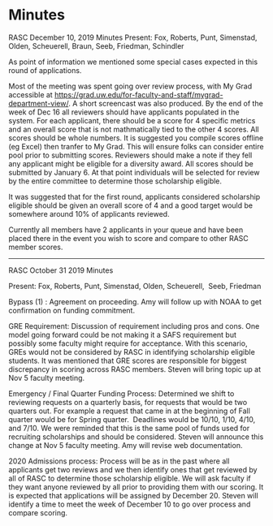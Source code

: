 # Minutes

RASC December 10, 2019 Minutes
Present: Fox, Roberts, Punt, Simenstad, Olden, Scheuerell, Braun, Seeb, Friedman, Schindler

As point of information we mentioned some special cases expected in this round of applications.

Most of the meeting was spent going over review process, with My Grad accessible at https://grad.uw.edu/for-faculty-and-staff/mygrad-department-view/. A short screencast was also produced. By the end of the week of Dec 16 all reviewers should have applicants populated in the system. For each applicant, there should be a score for 4 specific metrics and an overall score that is not mathmatically tied to the other 4 scores. All scores should be whole numbers. It is suggested you compile scores offline (eg Excel) then tranfer to My Grad. This will ensure folks can consider entire pool prior to submitting scores. Reviewers should make a note if they fell any applicant might be eligible for a diversity award. 
All scores should be submitted by January 6. At that point individuals will be selected for review by the entire committee to determine those scholarship eligible. 

It was suggested that for the first round, applicants considered scholarship eligible should be given an overall score of 4 and a good target would be somewhere around 10% of applicants reviewed. 

Currently all members have 2 applicants in your queue and have been placed there in the event you wish to score and compare to other RASC member scores. 



---

RASC October 31 2019 Minutes

Present: Fox, Roberts, Punt, Simenstad, Olden, Scheuerell,  Seeb, Friedman

Bypass (1) :
Agreement on proceeding. Amy will follow up with NOAA to get confirmation on funding commitment.

GRE Requirement:
Discussion of requirement including pros and cons. One model going forward could be not making it a SAFS requirement but possibly some faculty might require for acceptance. With this scenario, GREs would not be considered by RASC in identifying scholarship eligible students.
It was mentioned that GRE scores are responsible for biggest discrepancy in scoring across RASC members.
Steven will bring topic up at Nov 5 faculty meeting.

Emergency / Final Quarter Funding Process:
Determined we shift to reviewing requests on a quarterly basis, for requests that would be two quarters out. For example a request that came in at the beginning of Fall quarter would be for Spring quarter.  Deadlines would be 10/10, 1/10, 4/10, and 7/10.
We were reminded that this is the same pool of funds used for recruiting scholarships and should be considered.
Steven will announce this change at Nov 5 faculty meeting. Amy will revise web documentation.

2020 Admissions process:
Process will be as in the past where all applicants get two reviews and we then identify ones that get reviewed by all of RASC to determine those scholarship eligible. We will ask faculty if they want anyone reviewed by all prior to providing them with our scoring. It is expected that applications will be assigned by December 20.
Steven will identify a time to meet the week of December 10 to go over process and compare scoring.

